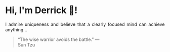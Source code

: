 # Hi, I'm Derrick 👋!
<p align="justify">I admire uniqueness and believe that a clearly focused mind can achieve anything...</p> 
<!-- #quote-start -->
<blockquote>&ldquo;The wise warrior avoids the battle.&rdquo; &mdash; <footer>Sun Tzu</footer></blockquote>
<!-- #quote-end -->
